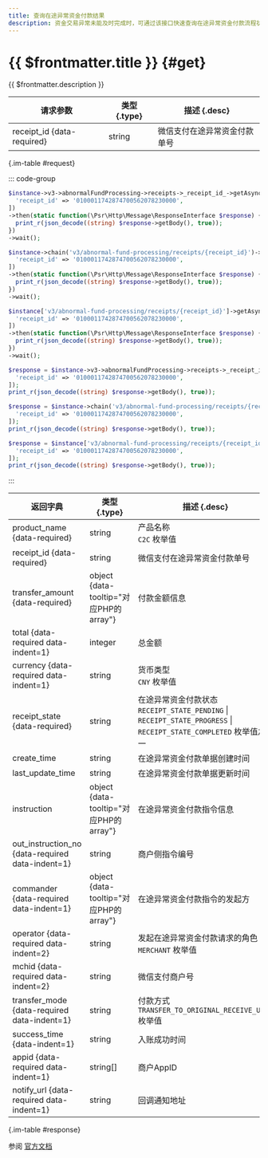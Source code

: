 ```yaml
---
title: 查询在途异常资金付款结果
description: 资金交易异常未能及时完成时，可通过该接口快速查询在途异常资金付款流程状态，支持查看付款金额、入账账户、处理进度等信息。
---
```


# {{ $frontmatter.title }} {#get}

{{ $frontmatter.description }}

| 请求参数 | 类型 {.type} | 描述 {.desc}
| --- | --- | ---
| receipt_id {data-required} | string | 微信支付在途异常资金付款单号

{.im-table #request}

::: code-group

```php [异步纯链式]
$instance->v3->abnormalFundProcessing->receipts->_receipt_id_->getAsync([
  'receipt_id' => '0100011742874700562078230000',
])
->then(static function(\Psr\Http\Message\ResponseInterface $response) {
  print_r(json_decode((string) $response->getBody(), true));
})
->wait();
```

```php [异步声明式]
$instance->chain('v3/abnormal-fund-processing/receipts/{receipt_id}')->getAsync([
  'receipt_id' => '0100011742874700562078230000',
])
->then(static function(\Psr\Http\Message\ResponseInterface $response) {
  print_r(json_decode((string) $response->getBody(), true));
})
->wait();
```

```php [异步属性式]
$instance['v3/abnormal-fund-processing/receipts/{receipt_id}']->getAsync([
  'receipt_id' => '0100011742874700562078230000',
])
->then(static function(\Psr\Http\Message\ResponseInterface $response) {
  print_r(json_decode((string) $response->getBody(), true));
})
->wait();
```

```php [同步纯链式]
$response = $instance->v3->abnormalFundProcessing->receipts->_receipt_id_->get([
  'receipt_id' => '0100011742874700562078230000',
]);
print_r(json_decode((string) $response->getBody(), true));
```

```php [同步声明式]
$response = $instance->chain('v3/abnormal-fund-processing/receipts/{receipt_id}')->get([
  'receipt_id' => '0100011742874700562078230000',
]);
print_r(json_decode((string) $response->getBody(), true));
```

```php [同步属性式]
$response = $instance['v3/abnormal-fund-processing/receipts/{receipt_id}']->get([
  'receipt_id' => '0100011742874700562078230000',
]);
print_r(json_decode((string) $response->getBody(), true));
```

:::

| 返回字典 | 类型 {.type} | 描述 {.desc}
| --- | --- | ---
| product_name {data-required} | string | 产品名称<br/>`C2C` 枚举值
| receipt_id {data-required} | string | 微信支付在途异常资金付款单号
| transfer_amount {data-required} | object {data-tooltip="对应PHP的array"} | 付款金额信息
| total {data-required data-indent=1} | integer | 总金额
| currency {data-required data-indent=1} | string | 货币类型<br/>`CNY` 枚举值
| receipt_state {data-required} | string | 在途异常资金付款状态<br/>`RECEIPT_STATE_PENDING` \| `RECEIPT_STATE_PROGRESS` \| `RECEIPT_STATE_COMPLETED` 枚举值之一
| create_time | string | 在途异常资金付款单据创建时间
| last_update_time | string | 在途异常资金付款单据更新时间
| instruction | object {data-tooltip="对应PHP的array"} | 在途异常资金付款指令信息
| out_instruction_no {data-required data-indent=1} | string | 商户侧指令编号
| commander {data-required data-indent=1} | object {data-tooltip="对应PHP的array"} | 在途异常资金付款指令的发起方
| operator {data-required data-indent=2} | string | 发起在途异常资金付款请求的角色<br/>`MERCHANT` 枚举值
| mchid {data-required data-indent=2} | string | 微信支付商户号
| transfer_mode {data-required data-indent=1} | string | 付款方式<br/>`TRANSFER_TO_ORIGINAL_RECEIVE_USER` 枚举值
| success_time {data-indent=1} | string | 入账成功时间
| appid {data-required data-indent=1} | string[] | 商户AppID
| notify_url {data-required data-indent=1} | string | 回调通知地址

{.im-table #response}

参阅 [官方文档](https://pay.weixin.qq.com/doc/v3/partner/4015408031)
